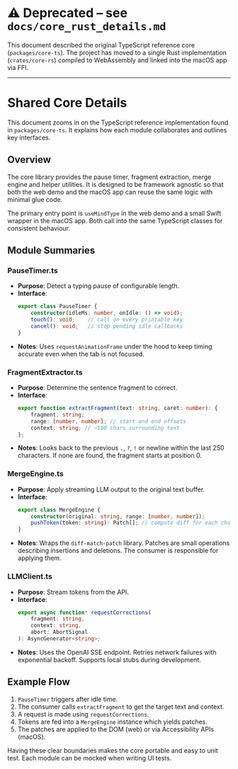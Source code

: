 # ⚠️  Deprecated – see `docs/core_rust_details.md`

This document described the original TypeScript reference core (`packages/core-ts`). The project has moved to a single Rust implementation (`crates/core-rs`) compiled to WebAssembly and linked into the macOS app via FFI.

---

# Shared Core Details

This document zooms in on the TypeScript reference implementation found in `packages/core-ts`. It explains how each module collaborates and outlines key interfaces.

## Overview

The core library provides the pause timer, fragment extraction, merge engine and helper utilities. It is designed to be framework agnostic so that both the web demo and the macOS app can reuse the same logic with minimal glue code.

The primary entry point is `useMindType` in the web demo and a small Swift wrapper in the macOS app. Both call into the same TypeScript classes for consistent behaviour.

## Module Summaries

### PauseTimer.ts
- **Purpose**: Detect a typing pause of configurable length.
- **Interface**:
  ```ts
  export class PauseTimer {
      constructor(idleMs: number, onIdle: () => void);
      touch(): void;    // call on every printable key
      cancel(): void;   // stop pending idle callbacks
  }
  ```
- **Notes**: Uses `requestAnimationFrame` under the hood to keep timing accurate even when the tab is not focused.

### FragmentExtractor.ts
- **Purpose**: Determine the sentence fragment to correct.
- **Interface**:
  ```ts
  export function extractFragment(text: string, caret: number): {
      fragment: string;
      range: [number, number]; // start and end offsets
      context: string; // ~100 chars surrounding text
  };
  ```
- **Notes**: Looks back to the previous `.`, `?`, `!` or newline within the last 250 characters. If none are found, the fragment starts at position 0.

### MergeEngine.ts
- **Purpose**: Apply streaming LLM output to the original text buffer.
- **Interface**:
  ```ts
  export class MergeEngine {
      constructor(original: string, range: [number, number]);
      pushToken(token: string): Patch[]; // compute diff for each chunk
  }
  ```
- **Notes**: Wraps the `diff-match-patch` library. Patches are small operations describing insertions and deletions. The consumer is responsible for applying them.

### LLMClient.ts
- **Purpose**: Stream tokens from the API.
- **Interface**:
  ```ts
  export async function* requestCorrections(
      fragment: string,
      context: string,
      abort: AbortSignal
  ): AsyncGenerator<string>;
  ```
- **Notes**: Uses the OpenAI SSE endpoint. Retries network failures with exponential backoff. Supports local stubs during development.

## Example Flow

1. `PauseTimer` triggers after idle time.
2. The consumer calls `extractFragment` to get the target text and context.
3. A request is made using `requestCorrections`.
4. Tokens are fed into a `MergeEngine` instance which yields patches.
5. The patches are applied to the DOM (web) or via Accessibility APIs (macOS).

Having these clear boundaries makes the core portable and easy to unit test. Each module can be mocked when writing UI tests.
